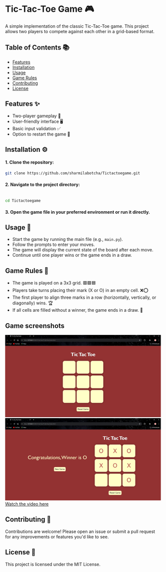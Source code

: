 # Tic-Tac-Toe Game 🎮

A simple implementation of the classic Tic-Tac-Toe game. This project allows two players to compete against each other in a grid-based format.

## Table of Contents 📚

- [Features](#features)
- [Installation](#installation)
- [Usage](#usage)
- [Game Rules](#game-rules)
- [Contributing](#contributing)
- [License](#license)

## Features ✨

- Two-player gameplay 👥
- User-friendly interface 🖥️
- Basic input validation ✅
- Option to restart the game 🔄

## Installation ⚙️

#### 1. Clone the repository:
   ```bash
   git clone https://github.com/sharmilabotcha/Tictactoegame.git
   ```
#### 2. Navigate to the project directory:
  ```bash

  cd Tictactoegame
  ```
 #### 3. Open the game file in your preferred environment or run it directly.

## Usage 🚀

- Start the game by running the main file (e.g., `main.py`).
- Follow the prompts to enter your moves.
- The game will display the current state of the board after each move.
- Continue until one player wins or the game ends in a draw.

## Game Rules 📏

- The game is played on a 3x3 grid. 🟥🟩🟦
- Players take turns placing their mark (X or O) in an empty cell. ❌⭕
- The first player to align three marks in a row (horizontally, vertically, or diagonally) wins. 🏆
- If all cells are filled without a winner, the game ends in a draw. 🤝
## Game screenshots
![Game screenshot](https://github.com/sharmilabotcha/Tictactoegame/blob/main/Screenshot%202024-10-18%20232309.png)
![Game screenshot](https://github.com/sharmilabotcha/Tictactoegame/blob/main/Screenshot%202024-10-18%20232335.png)
[Watch the video here](https://github.com/sharmilabotcha/Tictactoegame/blob/main/Screen%20Recording%202024-10-18%20232434.mp4)


## Contributing 🤝

Contributions are welcome! Please open an issue or submit a pull request for any improvements or features you'd like to see.

## License 📝

This project is licensed under the MIT License.


